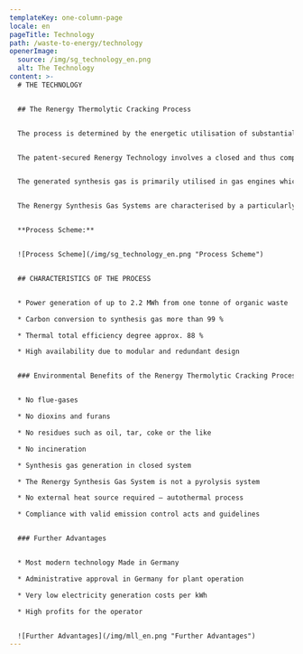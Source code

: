 ```yaml
---
templateKey: one-column-page
locale: en
pageTitle: Technology
path: /waste-to-energy/technology
openerImage:
  source: /img/sg_technology_en.png
  alt: The Technology
content: >-
  # THE TECHNOLOGY


  ## The Renergy Thermolytic Cracking Process


  The process is determined by the energetic utilisation of substantially not further treatable organic waste.


  The patent-secured Renergy Technology involves a closed and thus completely emission-free thermal waste treatment primarily consisting of the procedural steps degassing/smouldering (thermolysis) and gasification. The Renergy Thermolytic Cracking Process operates with coupled procedural steps, yet in spatially separated devices. With this system, the respective necessary process parameters can be optimally adjusted, allowing an above-average utilisation by more than 99 % of the energy content of the waste material applied.


  The generated synthesis gas is primarily utilised in gas engines which drive low or medium voltage generators according to the customers' requirements regarding electricity generation. By additional application of exhaust heart from the engines in downstream ORC units (Organic Rankine Cycle), the electrical efficiency reaches up to 48 %.


  The Renergy Synthesis Gas Systems are characterised by a particularly consequent utilisation of the accrued exhaust heat for maintaining the overall process.


  **Process Scheme:**


  ![Process Scheme](/img/sg_technology_en.png "Process Scheme")


  ## CHARACTERISTICS OF THE PROCESS


  * Power generation of up to 2.2 MWh from one tonne of organic waste

  * Carbon conversion to synthesis gas more than 99 %

  * Thermal total efficiency degree approx. 88 %

  * High availability due to modular and redundant design


  ### Environmental Benefits of the Renergy Thermolytic Cracking Process (Renergy-TCP®):


  * No flue-gases

  * No dioxins and furans

  * No residues such as oil, tar, coke or the like

  * No incineration

  * Synthesis gas generation in closed system

  * The Renergy Synthesis Gas System is not a pyrolysis system

  * No external heat source required – autothermal process

  * Compliance with valid emission control acts and guidelines


  ### Further Advantages


  * Most modern technology Made in Germany

  * Administrative approval in Germany for plant operation

  * Very low electricity generation costs per kWh

  * High profits for the operator


  ![Further Advantages](/img/mll_en.png "Further Advantages")
---
```

